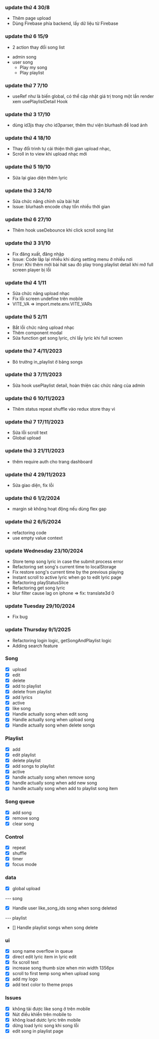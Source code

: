 ### update thứ 4 30/8

- Thêm page upload
- Dùng Firebase phía backend, lấy dữ liệu từ Firebase

### update thứ 6 15/9

- 2 action thay đổi song list

* admin song
* user song
  - Play my song
  - Play playlist

### update thứ 7 7/10

- useRef như là biến global, có thể cập nhật giá trị trong một lần render xem usePlaylistDetail Hook

### update thứ 3 17/10

- dùng id3js thay cho id3parser, thêm thư viện blurhash để load ảnh

### update thứ 4 18/10

- Thay đổi trình tự cải thiện thời gian upload nhạc,
- Scroll in to view khi upload nhạc mới

### update thứ 5 19/10

- Sửa lại giao diện thêm lyric

### update thứ 3 24/10

- Sửa chức năng chỉnh sửa bài hát
- Issue: blurhash encode chạy tồn nhiều thời gian

### update thứ 6 27/10

- Thêm hook useDebounce khi click scroll song list

### update thứ 3 31/10

- Fix đăng xuất, đăng nhập
- Issue: Code lăp lại nhiều khi dùng setting menu ở nhiều nơi
- Error: Khi thêm mới bài hát sau đó play trong playlist detail khi mở full screen player bị lỗi

### update thứ 4 1/11

- Sửa chức năng upload nhạc
- Fix lỗi screen undefine trên mobile
- VITE_VA => import.mete.env.VITE_VARs

### update thứ 5 2/11

- Bắt lỗi chức năng upload nhạc
- Thêm component modal
- Sửa function get song lyric, chỉ lấy lyric khi full screen

### update thứ 7 4/11/2023

- Bỏ trường in_playlist ở bảng songs

### update thứ 3 7/11/2023

- Sửa hook usePlaylist detail, hoàn thiện các chức năng của admin

### update thứ 6 10/11/2023

- Thêm status repeat shuffle vào redux store thay vì

### update thứ 7 17/11/2023

- Sửa lỗi scroll text
- Global upload

### update thứ 3 21/11/2023

- thêm require auth cho trang dashboard

### update thứ 4 29/11/2023

- Sửa giao diện, fix lỗi

### update thứ 6 1/2/2024

- margin sẽ không hoạt động nếu dùng flex gap

### update thứ 2 6/5/2024

- refactoring code
- use empty value context

### update Wednesday 23/10/2024

- Store temp song lyric in case the submit process error
- Refactoring set song's current time to localStorage
- Fix restore song's current time by the previous playing
- Instant scroll to active lyric when go to edit lyric page
- Refactoring playStatusSlice
- Refactoring get song lyric
- blur filter cause lag on iphone => fix: translate3d 0

### update Tuesday 29/10/2024

- Fix bug

### update Thursday 9/1/2025

- Refactoring login logic, getSongAndPlaylist logic
- Adding search feature

### Song

- [x] upload
- [x] edit
- [x] delete
- [x] add to playlist
- [x] delete from playlist
- [x] add lyrics
- [x] active
- [x] like song
- [x] Handle actually song when edit song
- [x] Handle actually song when upload song
- [x] Handle actually song when delete songs

### Playlist

- [x] add
- [x] edit playlist
- [x] delete playlist
- [x] add songs to playlist
- [x] active
- [x] handle actually song when remove song
- [x] handle actually song when add new song
- [x] handle actually song when add to playlist song item

### Song queue

- [x] add song
- [x] remove song
- [x] clear song

### Control

- [x] repeat
- [x] shuffle
- [x] timer
- [x] focus mode

### data

- [x] global upload

--- song

- [x] Handle user like_song_ids song when song deleted

--- playlist

- [] Handle playlist songs when song delete

### ui

- [x] song name overflow in queue
- [x] direct edit lyric item in lyric edit
- [x] fix scroll text
- [x] increase song thumb size when min width 1356px
- [x] scroll to first temp song when upload song
- [x] add my logo
- [x] add text color to theme props

### Issues

- [x] không tải được like song ở trên mobile
- [x] Nút điều khiển trên mobile to
- [x] không load dươc lyric trên mobile
- [x] dừng load lyric song khi song lỗi
- [x] edit song in playlist page

